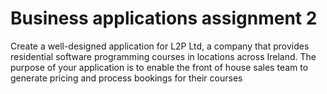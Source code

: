 # Business applications assignment 2

Create a well-designed application for L2P Ltd, a company that provides residential software
programming courses in locations across Ireland. The purpose of your application is to enable the
front of house sales team to generate pricing and process bookings for their courses
